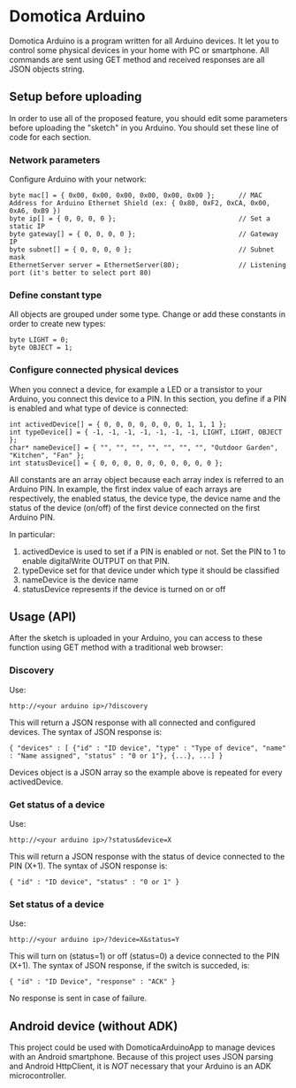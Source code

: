 # Domotica Arduino
Domotica Arduino is a program written for all Arduino devices.
It let you to control some physical devices in your home with PC or smartphone. All commands are sent using GET method and received responses are all JSON objects string.

## Setup before uploading
In order to use all of the proposed feature, you should edit some parameters before uploading the "sketch" in you Arduino. You should set these line of code for each section.

### Network parameters
Configure Arduino with your network:

    byte mac[] = { 0x00, 0x00, 0x00, 0x00, 0x00, 0x00 };      // MAC Address for Arduino Ethernet Shield (ex: { 0x80, 0xF2, 0xCA, 0x00, 0xA6, 0xB9 })
    byte ip[] = { 0, 0, 0, 0 };                               // Set a static IP
    byte gateway[] = { 0, 0, 0, 0 };                          // Gateway IP
    byte subnet[] = { 0, 0, 0, 0 };                           // Subnet mask
    EthernetServer server = EthernetServer(80);               // Listening port (it's better to select port 80)

### Define constant type
All objects are grouped under some type. Change or add these constants in order to create new types:

    byte LIGHT = 0;
    byte OBJECT = 1;

### Configure connected physical devices
When you connect a device, for example a LED or a transistor to your Arduino, you connect this device to a PIN. In this section, you define if a PIN is enabled and what type of device is connected:

    int activedDevice[] = { 0, 0, 0, 0, 0, 0, 0, 1, 1, 1 };
    int typeDevice[] = { -1, -1, -1, -1, -1, -1, -1, LIGHT, LIGHT, OBJECT };
    char* nameDevice[] = { "", "", "", "", "", "", "", "Outdoor Garden", "Kitchen", "Fan" };
    int statusDevice[] = { 0, 0, 0, 0, 0, 0, 0, 0, 0, 0 };

All constants are an array object because each array index is referred to an Arduino PIN. In example, the first index value of each arrays are respectively, the enabled status, the device type, the device name and the status of the device (on/off) of the first device connected on the first Arduino PIN.

In particular:
1. activedDevice is used to set if a PIN is enabled or not. Set the PIN to 1 to enable digitalWrite OUTPUT on that PIN.
1. typeDevice set for that device under which type it should be classified
1. nameDevice is the device name
1. statusDevice represents if the device is turned on or off

## Usage (API)
After the sketch is uploaded in your Arduino, you can access to these function using GET method with a traditional web browser:

### Discovery
Use:

    http://<your arduino ip>/?discovery

This will return a JSON response with all connected and configured devices. The syntax of JSON response is:
    
    { "devices" : [ {"id" : "ID device", "type" : "Type of device", "name" : "Name assigned", "status" : "0 or 1"}, {...}, ...] }

Devices object is a JSON array so the example above is repeated for every activedDevice.

### Get status of a device
Use:
    
    http://<your arduino ip>/?status&device=X

This will return a JSON response with the status of device connected to the PIN (X+1). The syntax of JSON response is:

    { "id" : "ID device", "status" : "0 or 1" }

### Set status of a device
Use:

    http://<your arduino ip>/?device=X&status=Y

This will turn on (status=1) or off (status=0) a device connected to the PIN (X+1). The syntax of JSON response, if the switch is succeded, is:

    { "id" : "ID Device", "response" : "ACK" }

No response is sent in case of failure.

## Android device (without ADK)
This project could be used with DomoticaArduinoApp to manage devices with an Android smartphone. Because of this project uses JSON parsing and Android HttpClient, it is *NOT* necessary that your Arduino is an ADK microcontroller.
